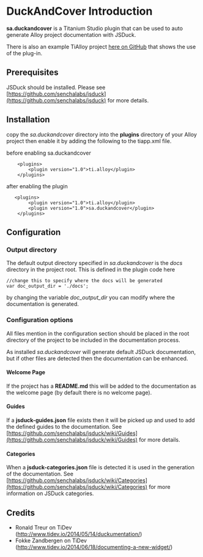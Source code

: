 # DuckAndCover Introduction

**sa.duckandcover** is a Titanium Studio plugin that can be used to auto generate Alloy project documentation with JSDuck.

There is also an example TiAlloy project [here on GitHub](https://github.com/magnatronus/testdocumentor) that shows the use of the plug-in.


## Prerequisites

JSDuck should be installed. Please see [https://github.com/senchalabs/jsduck](https://github.com/senchalabs/jsduck) for more details.


## Installation

copy the *sa.duckandcover* directory into the **plugins** directory of your Alloy project then enable it by adding the following to the tiapp.xml file.

before enabling sa.duckandcover

```
    <plugins>
        <plugin version="1.0">ti.alloy</plugin>
    </plugins>
```

after enabling the plugin

```
   <plugins>
        <plugin version="1.0">ti.alloy</plugin>
        <plugin version="1.0">sa.duckandcover</plugin>
    </plugins>
```

## Configuration


### Output directory

The default output directory specified in *sa.duckandcover* is the *docs* directory in the project root. This is defined in the plugin code here

```
//change this to specify where the docs will be generated
var doc_output_dir = './docs';
```

by changing the variable *doc_output_dir* you can modify where the documentation is generated.

### Configuration options

All files mention in the configuration section should be placed in the root directory of the project to be included in the documentation process.

As installed *sa.duckandcover* will generate default JSDuck documentation, but if other files are detected then the documentation can be enhanced.

#### Welcome Page
 
If the project has a **README.md** this will be added to the documentation as the welcome page (by default there is no welcome page).

#### Guides

If a **jsduck-guides.json** file exists then it will be picked up and used to add the defined guides to the documentation. See [https://github.com/senchalabs/jsduck/wiki/Guides](https://github.com/senchalabs/jsduck/wiki/Guides) for more details.

#### Categories

When a **jsduck-categories.json** file is detected it is used in the generation of the documentation. See [https://github.com/senchalabs/jsduck/wiki/Categories](https://github.com/senchalabs/jsduck/wiki/Categories) for more information on JSDuck categories.

## Credits

 - Ronald Treur on TiDev (http://www.tidev.io/2014/05/14/duckumentation/)
 - Fokke Zandbergen on TiDev (http://www.tidev.io/2014/06/18/documenting-a-new-widget/)
